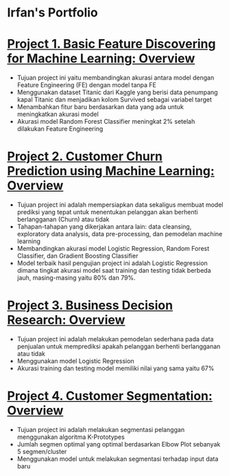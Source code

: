 # Irfan's Portfolio

# [Project 1. Basic Feature Discovering for Machine Learning: Overview](https://github.com/irfanarga/Basic-Feature-Discovering-for-Machine-Learning)
* Tujuan project ini yaitu membandingkan akurasi antara model dengan Feature Engineering (FE) dengan model tanpa FE 
* Menggunakan dataset Titanic dari Kaggle yang berisi data penumpang kapal Titanic dan menjadikan kolom Survived sebagai variabel target
* Menambahkan fitur baru berdasarkan data yang ada untuk meningkatkan akurasi model 
* Akurasi model Random Forest Classifier meningkat 2% setelah dilakukan Feature Engineering

# [Project 2. Customer Churn Prediction using Machine Learning: Overview](https://github.com/irfanarga/Customer_churn_Prediction)
* Tujuan project ini adalah mempersiapkan data sekaligus membuat model prediksi yang tepat untuk menentukan pelanggan akan berhenti berlangganan (Churn) atau tidak
* Tahapan-tahapan yang dikerjakan antara lain: data cleansing, exploratory data analysis, data pre-processing, dan pemodelan machine learning
* Membandingkan akurasi model Logistic Regression, Random Forest Classifier, dan Gradient Boosting Classifier
* Model terbaik hasil pengujian project ini adalah Logistic Regression dimana tingkat akurasi model saat training dan testing tidak berbeda jauh, masing-masing yaitu 80% dan 79%.

# [Project 3. Business Decision Research: Overview](https://github.com/irfanarga/Business_decision_research)
* Tujuan project ini adalah melakukan pemodelan sederhana pada data penjualan untuk memprediksi apakah pelanggan berhenti berlangganan atau tidak 
* Menggunakan model Logistic Regression
* Akurasi training dan testing model memiliki nilai yang sama yaitu 67%

# [Project 4. Customer Segmentation: Overview](https://github.com/irfanarga/Customer_segmentation)
* Tujuan project ini adalah melakukan segmentasi pelanggan menggunakan algoritma K-Prototypes
* Jumlah segmen optimal yang optimal berdasarkan Elbow Plot sebanyak 5 segmen/cluster 
* Menggunakan model untuk melakukan segmentasi terhadap input data baru 

